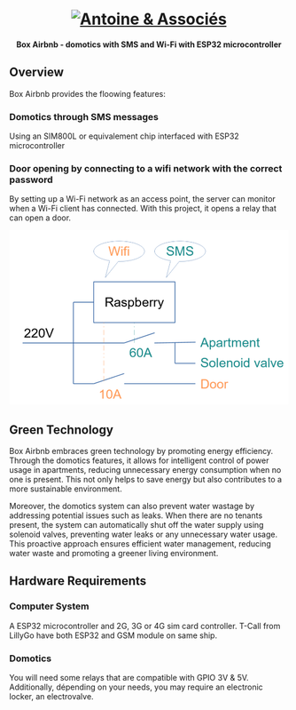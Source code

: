 <h1 align="center">
  <br>
  <a href="https://www.associés.fr"><img src="BoxAirbnb/doc/logo.png" alt="Antoine & Associés" width="300"></a>
</h1>

<h4 align="center">Box Airbnb - domotics with SMS and Wi-Fi with ESP32 microcontroller</h4>

## Overview

Box Airbnb provides the floowing features:

### Domotics through SMS messages

Using an SIM800L or equivalement chip interfaced with ESP32 microcontroller

### Door opening by connecting to a wifi network with the correct password

By setting up a Wi-Fi network as an access point, the server can monitor when a Wi-Fi client has connected. With this project, it opens a relay that can open a door.

![schema](doc/schema.png "Principe")

## Green Technology

Box Airbnb embraces green technology by promoting energy efficiency. Through the domotics features, it allows for intelligent control of power usage in apartments, reducing unnecessary energy consumption when no one is present. This not only helps to save energy but also contributes to a more sustainable environment.

Moreover, the domotics system can also prevent water wastage by addressing potential issues such as leaks. When there are no tenants present, the system can automatically shut off the water supply using solenoid valves, preventing water leaks or any unnecessary water usage. This proactive approach ensures efficient water management, reducing water waste and promoting a greener living environment.

## Hardware Requirements

### Computer System

A ESP32 microcontroller and 2G, 3G or 4G sim card controller. T-Call from LillyGo have both ESP32 and GSM module on same ship.

### Domotics

You will need some relays that are compatible with GPIO 3V & 5V. Additionally, dépending on your needs, you may require an electronic locker, an electrovalve.


